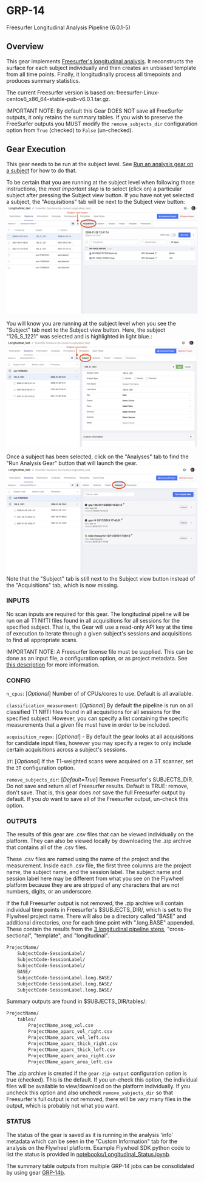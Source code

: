 # GRP-14
Freesurfer Longitudinal Analysis Pipeline (6.0.1-5)

## Overview
This gear implements [Freesurfer's longitudinal analysis](https://surfer.nmr.mgh.harvard.edu/fswiki/LongitudinalProcessing).
It reconstructs the surface for each subject individually
and then creates an unbiased template from all time points. Finally, it longitudinally process all timepoints and 
produces summary statistics. 

The current Freesurfer version is based on: freesurfer-Linux-centos6_x86_64-stable-pub-v6.0.1.tar.gz.

IMPORTANT NOTE: By default this Gear DOES NOT save all FreeSurfer outputs, it only retains the summary tables. If you wish to preserve the FreeSurfer outputs you MUST modify the `remove_subjects_dir` configuration option from `True` (checked) to `False` (un-checked).

## Gear Execution
This gear needs to be run at the subject level.  See [Run an analysis gear on a subject](https://docs.flywheel.io/hc/en-us/articles/360038261213-Run-an-analysis-gear-on-a-subject) for how to do that.  

To be certain that you are running at the subject level when following
those instructions, the *most important step* is to select (click on) a 
particular subject after pressing the Subject view button.  If you have not yet selected a subject, the
"Acquisitions" tab will be next to the Subject view button:
![Acquisitions is selected](/images/AcquisitionsSelected.png)

You will know you are running at the subject level when you see the "Subject" tab next to the Subject view button.  Here, the subject "126_S_1221" was selected and is highlighted in light blue.:
![Subject is selected](/images/SubjectSelected.png)

Once a subject has been selected, click on the "Analyses" tab to find the "Run Analysis Gear" button that
will launch the gear.
![Analyses is selected](/images/AnalysesSelected.png)
Note that the "Subject" tab is still next to the Subject view button instead of
the "Acquisitions" tab, which is now missing.

### INPUTS
No scan inputs are required for this gear.  The longitudinal pipeline
will be run on all T1 NIfTI files found in all acquisitions for all
sessions for the specified subject. That is, the Gear will use a
read-only API key at the time of execution to iterate through a
given subject's sessions and acquisitions to find all appropriate
scans.

IMPORTANT NOTE: A Freesurfer license file must be supplied. This can be done as an input
file, a configuration option, or as project metadata.  See [this description](https://docs.flywheel.io/hc/en-us/articles/360013235453-How-to-include-a-Freesurfer-license-file-in-order-to-run-the-fMRIPrep-gear-) for more information.


### CONFIG
`n_cpus`: [_Optional_] Number of of CPUs/cores to use. Default is all available.

`classification_measurement`: [_Optional_] By default the pipeline is run on all classified T1 NIfTI files found in all acquisitions for all sessions for the specified subject. However, you can specify a list containing the specific measurements that a given file must have in order to be included.

`acquisition_regex`: [_Optional_] - By default the gear looks at all acquisitions for candidate input files, however you may specify a regex to only include certain acquisitions across a subject's sessions.

`3T`: [_Optional_] If the T1-weighted scans were acquired on a 3T scanner, set the `3T` 
configuration option.

`remove_subjects_dir`: [_Default=True_] Remove Freesurfer's SUBJECTS_DIR. Do not save and return all of Freesurfer results.  Default is TRUE: remove, don't save.  That is, this gear does *not* save the full Freesurfer output by default.  If you *do* want to save all of the Freesurfer output, un-check this option.

### OUTPUTS
The results of this gear are .csv files that can be viewed individually on the 
platform.  They can also be viewed locally by downloading the .zip archive that
contains all of the .csv files.

These .csv files are named using the name of the project and the measurement.  Inside each .csv file, the first three columns are the project name, the subject
name, and the session label.  The subject name and session label here may be
different from what you see on the Flywheel platform because they are are 
stripped of any characters that are not numbers, digits, or an underscore.

If the full Freesurfer output is not removed, the .zip archive will
contain individual time points in Freesurfer's $SUBJECTS_DIR/, which
is set to the Flywheel project name.  There will also be a directory
called "BASE" and additional directories, one for each time point with
".long.BASE" appended.  These contain the results from the [3 longitudinal
pipeline steps](https://surfer.nmr.mgh.harvard.edu/fswiki/LongitudinalProcessing#WorkflowSummary), "cross-sectional", "template", and "longitudinal".


```
ProjectName/
    SubjectCode-SessionLabel/
    SubjectCode-SessionLabel/
    SubjectCode-SessionLabel/
    BASE/
    SubjectCode-SessionLabel.long.BASE/
    SubjectCode-SessionLabel.long.BASE/
    SubjectCode-SessionLabel.long.BASE/
```

Summary outputs are found in $SUBJECTS_DIR/tables/:
```
ProjectName/
    tables/
        ProjectName_aseg_vol.csv
        ProjectName_aparc_vol_right.csv
        ProjectName_aparc_vol_left.csv
        ProjectName_aparc_thick_right.csv
        ProjectName_aparc_thick_left.csv
        ProjectName_aparc_area_right.csv
        ProjectName_aparc_area_left.csv
```

The .zip archive is created if the `gear-zip-output` configuration option
is true (checked).  This is the default.  If you un-check this option, the
individual files will be available to view/download on the platform
individually.  If you uncheck this option and also uncheck 
`remove_subjects_dir` so that Freesurfer's full output is not removed, 
there will be *very* many files in the output, which is probably not 
what you want.

### STATUS
The status of the gear is saved as it is running in the analysis
'info' metadata which can be seen in the "Custom Information" tab
for the analysis on the Flywheel platform.
Example Flywheel SDK python code to list the status is 
provided in
[notebooks/Longitudinal_Status.ipynb](https://github.com/flywheel-apps/GRP-14/blob/dev/notebooks/Longitudinal_Status.ipynb).

The summary table outputs from multiple GRP-14 jobs can be consolidated by using gear [GRP-14b](https://github.com/flywheel-apps/grp-14b/tree/master).
